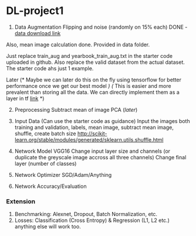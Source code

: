 # DL-project1
1. Data Augmentation
Flipping and noise (randomly on 15% each) DONE - [data download link](https://drive.google.com/open?id=1BpSy8XRDbskvrBK9dFHw87ZoK-DRTt_a)

Also, mean image calculation done. Provided in data folder.

Just replace train_aug and yearbook_train_aug.txt in the starter code uploaded in github.
Also replace the valid dataset from the actual dataset. The starter code ahs just 1 example.

Later 
(* Maybe we can later do this on the fly using tensorflow for better performance once we get our best model *)
(* This is easier and more prevalent than storing all the data. We can directly implement them as a layer in tf [link](https://medium.com/nanonets/how-to-use-deep-learning-when-you-have-limited-data-part-2-data-augmentation-c26971dc8ced) *)

2. Preprocessing
Subtract mean of image
PCA (*later*)

3. Input Data (Can use the starter code as guidance)
Input the images both training and validation, labels, mean image, subtract mean image, shuffle, create batch size
http://scikit-learn.org/stable/modules/generated/sklearn.utils.shuffle.html

4. Network Model
VGG16
Change input layer size and channels (or duplicate the greyscale image accross all three channels)
Change final layer (number of classes)

5. Network Optimizer
SGD/Adam/Anything

6. Network Accuracy/Evaluation


### Extension

1. Benchmarking: Alexnet, Dropout, Batch Normalization, etc.
2. Losses: Classification (Cross Entropy) & Regression (L1, L2 etc.) anything else will work too.



